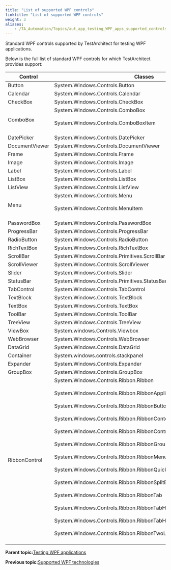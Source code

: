 ```yaml
--- 
title: "List of supported WPF controls"
linktitle: "List of supported WPF controls"
weight: 3
aliases: 
    - /TA_Automation/Topics/aut_app_testing_WPF_apps_supported_controls.html
---
```


Standard WPF controls supported by TestArchitect for testing WPF applications.

Below is the full list of standard WPF controls for which TestArchitect provides support:

|Control|Classes|
|-------|-------|
|Button|System.Windows.Controls.Button|
|Calendar|System.Windows.Controls.Calendar|
|CheckBox|System.Windows.Controls.CheckBox|
|ComboBox|System.Windows.Controls.ComboBox<br><br> System.Windows.Controls.ComboBoxItem<br><br>|<br>
|DatePicker|System.Windows.Controls.DatePicker|
|DocumentViewer|System.Windows.Controls.DocumentViewer|
|Frame|System.Windows.Controls.Frame|
|Image|System.Windows.Controls.Image|
|Label|System.Windows.Controls.Label|
|ListBox|System.Windows.Controls.ListBox|
|ListView|System.Windows.Controls.ListView|
|Menu|System.Windows.Controls.Menu<br><br> System.Windows.Controls.MenuItem<br><br>|<br>
|PasswordBox|System.Windows.Controls.PasswordBox|
|ProgressBar|System.Windows.Controls.ProgressBar|
|RadioButton|System.Windows.Controls.RadioButton|
|RichTextBox|System.Windows.Controls.RichTextBox|
|ScrollBar|System.Windows.Controls.Primitives.ScrollBar|
|ScrollViewer|System.Windows.Controls.ScrollViewer|
|Slider|System.Windows.Controls.Slider|
|StatusBar|System.Windows.Controls.Primitives.StatusBar|
|TabControl|System.Windows.Controls.TabControl|
|TextBlock|System.Windows.Controls.TextBlock|
|TextBox|System.Windows.Controls.TextBox|
|ToolBar|System.Windows.Controls.ToolBar|
|TreeView|System.Windows.Controls.TreeView|
|ViewBox|System.windows.Controls.Viewbox|
|WebBrowser|System.Windows.Controls.WebBrowser|
|DataGrid|System.Windows.Controls.DataGrid|
|Container|System.windows.controls.stackpanel|
|Expander|System.Windows.Controls.Expander|
|GroupBox|System.Windows.Controls.GroupBox|
|RibbonControl|System.Windows.Controls.Ribbon.Ribbon<br><br> System.Windows.Controls.Ribbon.RibbonApplicationMenu<br><br> System.Windows.Controls.Ribbon.RibbonButton<br><br> System.Windows.Controls.Ribbon.RibbonContextualTabGroupItemsControl<br><br> System.Windows.Controls.Ribbon.RibbonControl<br><br> System.Windows.Controls.Ribbon.RibbonGroup<br><br> System.Windows.Controls.Ribbon.RibbonMenuButton<br><br> System.Windows.Controls.Ribbon.RibbonQuickAccessToolBar<br><br> System.Windows.Controls.Ribbon.RibbonSplitButton<br><br> System.Windows.Controls.Ribbon.RibbonTab<br><br> System.Windows.Controls.Ribbon.RibbonTabHeader<br><br> System.Windows.Controls.Ribbon.RibbonTabHeaderItemsControl<br><br> System.Windows.Controls.Ribbon.RibbonTwoLineText<br><br>|<br>

**Parent topic:**[Testing WPF applications](/TA_Automation/Topics/aut_app_testing_WPF_apps.html)

**Previous topic:**[Supported WPF technologies](/TA_Automation/Topics/aut_app_testing_WPF_apps_supported_technology.html)

